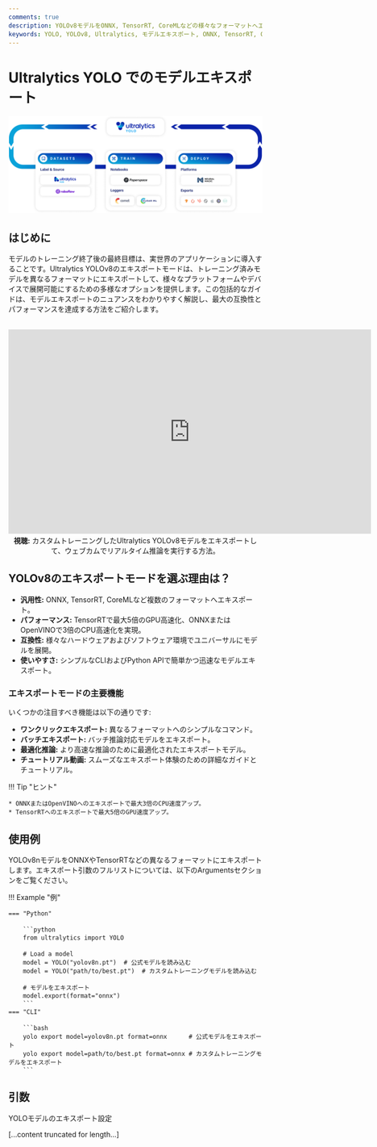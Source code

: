 ```yaml
---
comments: true
description: YOLOv8モデルをONNX, TensorRT, CoreMLなどの様々なフォーマットへエキスポートする手順についてのガイドです。今すぐ展開を探求してください！
keywords: YOLO, YOLOv8, Ultralytics, モデルエキスポート, ONNX, TensorRT, CoreML, TensorFlow SavedModel, OpenVINO, PyTorch, モデルをエキスポート
---
```


# Ultralytics YOLO でのモデルエキスポート

<img width="1024" src="https://github.com/ultralytics/assets/raw/main/yolov8/banner-integrations.png" alt="Ultralytics YOLO エコシステムと統合">

## はじめに

モデルのトレーニング終了後の最終目標は、実世界のアプリケーションに導入することです。Ultralytics YOLOv8のエキスポートモードは、トレーニング済みモデルを異なるフォーマットにエキスポートして、様々なプラットフォームやデバイスで展開可能にするための多様なオプションを提供します。この包括的なガイドは、モデルエキスポートのニュアンスをわかりやすく解説し、最大の互換性とパフォーマンスを達成する方法をご紹介します。

<p align="center">
  <br>
  <iframe width="720" height="405" src="https://www.youtube.com/embed/WbomGeoOT_k?si=aGmuyooWftA0ue9X"
    title="YouTube video player" frameborder="0"
    allow="accelerometer; autoplay; clipboard-write; encrypted-media; gyroscope; picture-in-picture; web-share"
    allowfullscreen>
  </iframe>
  <br>
  <strong>視聴:</strong> カスタムトレーニングしたUltralytics YOLOv8モデルをエキスポートして、ウェブカムでリアルタイム推論を実行する方法。
</p>

## YOLOv8のエキスポートモードを選ぶ理由は？

- **汎用性:** ONNX, TensorRT, CoreMLなど複数のフォーマットへエキスポート。
- **パフォーマンス:** TensorRTで最大5倍のGPU高速化、ONNXまたはOpenVINOで3倍のCPU高速化を実現。
- **互換性:** 様々なハードウェアおよびソフトウェア環境でユニバーサルにモデルを展開。
- **使いやすさ:** シンプルなCLIおよびPython APIで簡単かつ迅速なモデルエキスポート。

### エキスポートモードの主要機能

いくつかの注目すべき機能は以下の通りです:

- **ワンクリックエキスポート:** 異なるフォーマットへのシンプルなコマンド。
- **バッチエキスポート:** バッチ推論対応モデルをエキスポート。
- **最適化推論:** より高速な推論のために最適化されたエキスポートモデル。
- **チュートリアル動画:** スムーズなエキスポート体験のための詳細なガイドとチュートリアル。

!!! Tip "ヒント"

    * ONNXまたはOpenVINOへのエキスポートで最大3倍のCPU速度アップ。
    * TensorRTへのエキスポートで最大5倍のGPU速度アップ。

## 使用例

YOLOv8nモデルをONNXやTensorRTなどの異なるフォーマットにエキスポートします。エキスポート引数のフルリストについては、以下のArgumentsセクションをご覧ください。

!!! Example "例"

    === "Python"

        ```python
        from ultralytics import YOLO

        # Load a model
        model = YOLO("yolov8n.pt")  # 公式モデルを読み込む
        model = YOLO("path/to/best.pt")  # カスタムトレーニングモデルを読み込む

        # モデルをエキスポート
        model.export(format="onnx")
        ```
    === "CLI"

        ```bash
        yolo export model=yolov8n.pt format=onnx      # 公式モデルをエキスポート
        yolo export model=path/to/best.pt format=onnx # カスタムトレーニングモデルをエキスポート
        ```

## 引数

YOLOモデルのエキスポート設定

[...content truncated for length...]
